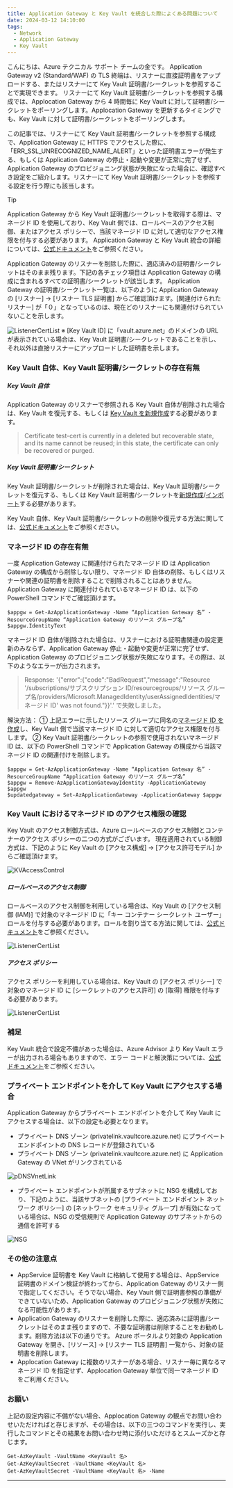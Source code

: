 ```yaml
---
title: Application Gateway と Key Vault を統合した際によくある問題について 
date: 2024-03-12 14:10:00 
tags:
  - Network
  - Application Gateway
  - Key Vault
---
```


こんにちは、Azure テクニカル サポート チームの金です。
Application Gateway v2 (Standard/WAF) の TLS 終端は、リスナーに直接証明書をアップロードする、またはリスナーにて Key Vault 証明書/シークレットを参照することで実現できます。
リスナーにて Key Vault 証明書/シークレットを参照する構成では、Applocation Gateway から 4 時間毎に Key Vault に対して証明書/シークレットをポーリングします。Applocation Gateway を更新するタイミングでも、Key Vault に対して証明書/シークレットをポーリングします。

この記事では、リスナーにて Key Vault 証明書/シークレットを参照する構成で、Application Gateway に HTTPS でアクセスした際に、「ERR_SSL_UNRECOGNIZED_NAME_ALERT」といった証明書エラーが発生する、もしくは Application Gateway の停止・起動や変更が正常に完了せず、Application Gateway のプロビジョニング状態が失敗になった場合に、確認すべき設定をご紹介します。リスナーにて Key Vault 証明書/シークレットを参照する設定を行う際にも該当します。

> [!TIP]
> Application Gateway から Key Vault 証明書/シークレットを取得する際は、マネージド ID を使用しており、Key Vault 側では、ロールベースのアクセス制御、またはアクセス ポリシーで、当該マネージド ID に対して適切なアクセス権限を付与する必要があります。
> Application Gateway と Key Vault 統合の詳細については、[公式ドキュメント](https://learn.microsoft.com/ja-jp/azure/application-gateway/key-vault-certs)をご参照ください。

Application Gateway のリスナーを削除した際に、適応済みの証明書/シークレットはそのまま残ります。下記の各チェック項目は Application Gateway の構成に含まれるすべての証明書/シークレットが該当します。
Application Gateway の証明書/シークレット一覧は、以下のように Application Gateway の [リスナー] → [リスナー TLS 証明書] からご確認頂けます。[関連付けられたリスナー] が「０」となっているのは、現在どのリスナーにも関連付けられていないことを示します。

![ListenerCertList](./appgw-kv/Listener-cert-list.png)
※ [Key Vault ID] に「vault.azure.net」のドメインの URL が表示されている場合は、Key Vault 証明書/シークレットであることを示し、それ以外は直接リスナーにアップロードした証明書を示します。

### Key Vault 自体、Key Vault 証明書/シークレットの存在有無
##### Key Vault 自体
Application Gateway のリスナーで参照される Key Vault 自体が削除された場合は、Key Vault を復元する、もしくは [Key Vault を新規作成](https://learn.microsoft.com/ja-jp/azure/key-vault/general/quick-create-portal)する必要があります。

> Certificate test-cert is currently in a deleted but recoverable state, and its name cannot be reused; in this state, the certificate can only be recovered or purged.

##### Key Vault 証明書/シークレット
Key Vault 証明書/シークレットが削除された場合は、Key Vault 証明書/シークレットを復元する、もしくは Key Vault 証明書/シークレットを[新規作成](https://learn.microsoft.com/ja-jp/azure/key-vault/certificates/create-certificate)/[インポート](https://learn.microsoft.com/ja-jp/azure/key-vault/certificates/tutorial-import-certificate?tabs=azure-portal)する必要があります。

Key Vault 自体、Key Vault 証明書/シークレットの削除や復元する方法に関しては、[公式ドキュメント](https://learn.microsoft.com/ja-jp/azure/key-vault/general/key-vault-recovery?tabs=azure-portal)をご参照ください。

### マネージド ID の存在有無
一度 Application Gateway に関連付けられたマネージド ID は Application Gateway の構成から削除しない限り、マネージド ID 自体の削除、もしくはリスナーや関連の証明書を削除することで削除されることはありません。
Application Gateway に関連付けられているマネージド ID は、以下の PowerShell コマンドでご確認頂けます。

```
$appgw = Get-AzApplicationGateway -Name “Application Gateway 名” -ResourceGroupName “Application Gateway のリソース グループ名”
$appgw.IdentityText
```

マネージド ID 自体が削除された場合は、リスナーにおける証明書関連の設定更新のみならず、Application Gateway 停止・起動や変更が正常に完了せず、Application Gateway のプロビジョニング状態が失敗になります。その際は、以下のようなエラーが出力されます。

> Response: '{"error":{"code":"BadRequest","message":"Resource '/subscriptions/サブスクリプション ID/resourcegroups/リソース グループ名/providers/Microsoft.ManagedIdentity/userAssignedIdentities/マネージド ID' was not found."}}'.' で失敗しました。

解決方法：
① 上記エラーに示したリソース グループに同名の[マネージド ID を作成](https://learn.microsoft.com/ja-jp/entra/identity/managed-identities-azure-resources/how-manage-user-assigned-managed-identities?pivots=identity-mi-methods-azp#create-a-user-assigned-managed-identity)し、Key Vault 側で当該マネージド ID に対して適切なアクセス権限を付与します。
② Key Vault 証明書/シークレットの参照で使用されないマネージド ID は、以下の PowerShell コマンドで Application Gateway の構成から当該マネージド ID の関連付けを削除します。

```
$appgw = Get-AzApplicationGateway -Name “Application Gateway 名” -ResourceGroupName “Application Gateway のリソース グループ名”
$appgw = Remove-AzApplicationGatewayIdentity -ApplicationGateway $appgw
$updatedgateway = Set-AzApplicationGateway -ApplicationGateway $appgw
```

### Key Vault におけるマネージド ID のアクセス権限の確認
Key Vault のアクセス制御方式は、Azure ロールベースのアクセス制御とコンテナーのアクセス ポリシーの二つの方式がございます。
現在適用されている制御方式は、下記のように Key Vault の [アクセス構成] → [アクセス許可モデル] からご確認頂けます。

![KVAccessControl](./appgw-kv/KV-access-control.png)

##### ロールベースのアクセス制御
ロールベースのアクセス制御を利用している場合は、Key Vault の [アクセス制御 (IAM)] で対象のマネージド ID に「キー コンテナー シークレット ユーザー」ロールを付与する必要があります。ロールを割り当てる方法に関しては、[公式ドキュメント](https://learn.microsoft.com/ja-jp/azure/role-based-access-control/role-assignments-portal?tabs=delegate-condition)をご参照ください。

![ListenerCertList](./appgw-kv/KV-RBAC.png)


##### アクセス ポリシー
アクセス ポリシーを利用している場合は、Key Vault の [アクセス ポリシー] で対象のマネージド ID に [シークレットのアクセス許可] の [取得] 権限を付与する必要があります。

![ListenerCertList](./appgw-kv/KV-access-policy.png)

### 補足
Key Vault 統合で設定不備があった場合は、Azure Advisor より Key Vault エラーが出力される場合もありますので、エラー コードと解決策については、[公式ドキュメント](https://learn.microsoft.com/ja-jp/azure/application-gateway/application-gateway-key-vault-common-errors)をご参照ください。

### プライベート エンドポイントを介して Key Vault にアクセスする場合
Application Gateway からプライベート エンドポイントを介して Key Vault にアクセスする場合は、以下の設定も必要となります。
- プライベート DNS ゾーン (privatelink.vaultcore.azure.net) にプライベート エンドポイントの DNS レコードが登録されている
- プライベート DNS ゾーン (privatelink.vaultcore.azure.net) に Application Gateway の VNet がリンクされている

![pDNSVnetLink](./appgw-kv/pDNS-vnet-link.png)

- プライベート エンドポイントが所属するサブネットに NSG を構成しており、下記のように、当該サブネットの [プライベート エンドポイント ネットワーク ポリシー] の [ネットワーク セキュリティ グループ] が有効になっている場合は、NSG の受信規則で Application Gateway のサブネットからの通信を許可する

![NSG](./appgw-kv/NSG.png)

### その他の注意点
- AppService 証明書を Key Vault に格納して使用する場合は、AppService 証明書のドメイン検証が終わってから、Application Gateway のリスナー側で指定してください。そうでない場合、Key Vault 側で証明書参照の準備ができていないため、Application Gateway のプロビジョニング状態が失敗になる可能性があります。
- Application Gateway のリスナーを削除した際に、適応済みに証明書/シークレットはそのまま残りますので、不要な証明書は削除することをお勧めします。削除方法は以下の通りです。
Azure ポータルより対象の Application Gateway を開き、[リソース] → [リスナー TLS 証明書] 一覧から、対象の証明書を削除します。
- Applocation Gateway に複数のリスナーがある場合、リスナー毎に異なるマネージド ID を指定せず、Applocation Gateway 単位で同一マネージド ID をご利用ください。

### お願い
上記の設定内容に不備がない場合、Applocation Gateway の観点でお問い合わせいただければと存じますが、その場合は、以下の三つのコマンドを実行し、実行したコマンドとその結果をお問い合わせ時に添付いただけるとスムーズかと存じます。

```
Get-AzKeyVault -VaultName <KeyVault 名>
Get-AzKeyVaultSecret -VaultName <KeyVault 名>
Get-AzKeyVaultSecret -VaultName <KeyVault 名> -Name
```
---
